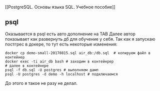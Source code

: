 [[PostgreSQL. Основы языка SQL. Учебное пособие]]

## psql 
Оказывается в psql есть авто дополнение на TAB
Далее автор показывает как развернуть дб для обучение у себя. Так как я запускаю постгрес в докере, то тут есть некоторые изменения:
```shell
docker cp demo-small-20170815.sql air_db:/db.sql  # копируем файл в контейнер
docker exec -ti air_db bash # заходим в контейнрер
# далее в контейнере
psql -f db.sql -U postgres # выполняем дамп
psql -U postgres -d demo -h localhost # подключаемся
```

До этого я такое не разу не делал. 
